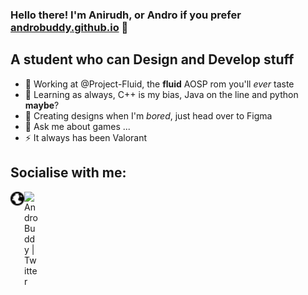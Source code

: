 ### Hello there! I'm Anirudh, or Andro if you prefer [androbuddy.github.io][website] 👋

## A student who can Design and Develop stuff

- 🔭 Working at @Project-Fluid, the **fluid** AOSP rom you'll _ever_ taste
- 🌱 Learning as always, C++ is my bias, Java on the line and python **maybe**?
- 🥅 Creating designs when I'm _bored_, just head over to Figma
- 💬 Ask me about games ...
- ⚡ It always has been Valorant

## Socialise with me:

[<img align="left" alt="androbuddy.github.io" width="22px" src="https://raw.githubusercontent.com/iconic/open-iconic/master/svg/globe.svg" />][website]
[<img align="left" alt="AndroBuddy | Twitter" width="22px" src="https://cdn.jsdelivr.net/npm/simple-icons@v3/icons/twitter.svg" />][twitter]

[website]: https://androbuddy.github.io/studio-wingress
[twitter]: https://twitter.com/androbuddy007
